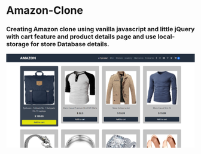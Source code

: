 # Amazon-Clone
### Creating Amazon clone using vanilla javascript and little jQuery with cart feature and product details page and use local-storage for store Database details.
![alt text](https://github.com/PaulaSoliman/Amazon-Clone/blob/main/image/Screen.png?raw=true)

